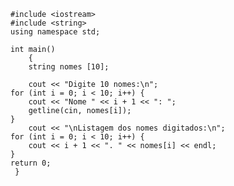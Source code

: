 
    #include <iostream> 
    #include <string>
    using namespace std;
    
    int main()
        {
        string nomes [10];
    
        cout << "Digite 10 nomes:\n";
    for (int i = 0; i < 10; i++) {
        cout << "Nome " << i + 1 << ": ";
        getline(cin, nomes[i]);
    }
        cout << "\nListagem dos nomes digitados:\n";
    for (int i = 0; i < 10; i++) {
        cout << i + 1 << ". " << nomes[i] << endl;
    }
    return 0;
     }
